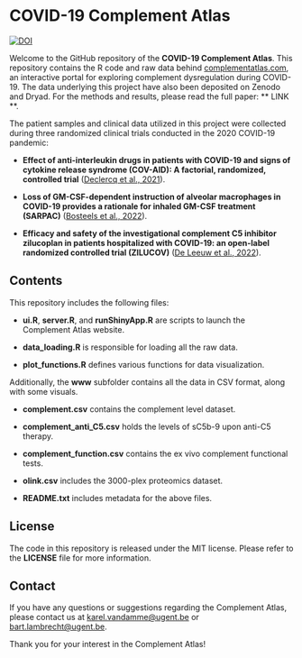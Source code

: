 # COVID-19 Complement Atlas
[![DOI](https://zenodo.org/badge/DOI/10.5281/zenodo.8192092.svg)](https://doi.org/10.5281/zenodo.8192092)

Welcome to the GitHub repository of the **COVID-19 Complement Atlas**. This repository contains the R code and raw data behind <a href='https://www.complementatlas.com'>complementatlas.com</a>, an interactive portal for exploring complement dysregulation during COVID-19. The data underlying this project have also been deposited on Zenodo and Dryad. For the methods and results, please read the full paper: ** LINK **.

The patient samples and clinical data utilized in this project were collected during three randomized clinical trials conducted in the 2020 COVID-19 pandemic:

* **Effect of anti-interleukin drugs in patients with COVID-19 and signs of cytokine release syndrome (COV-AID): A factorial, randomized, controlled trial** (<a href='https://www.sciencedirect.com/science/article/pii/S2213260021003775'>Declercq et al., 2021</a>).

* **Loss of GM-CSF-dependent instruction of alveolar macrophages in COVID-19 provides a rationale for inhaled GM-CSF treatment (SARPAC)** (<a href='https://www.cell.com/cell-reports-medicine/fulltext/S2666-3791(22)00397-4'>Bosteels et al., 2022</a>).

* **Efficacy and safety of the investigational complement C5 inhibitor zilucoplan in patients hospitalized with COVID-19: an open-label randomized controlled trial (ZILUCOV)** (<a href='https://respiratory-research.biomedcentral.com/articles/10.1186/s12931-022-02126-2'>De Leeuw et al., 2022</a>).

## Contents

This repository includes the following files:

* **ui.R**, **server.R**, and **runShinyApp.R** are scripts to launch the Complement Atlas website.

* **data_loading.R** is responsible for loading all the raw data.

* **plot_functions.R** defines various functions for data visualization.

Additionally, the **www** subfolder contains all the data in CSV format, along with some visuals.

* **complement.csv** contains the complement level dataset.

*  **complement_anti_C5.csv** holds the levels of sC5b-9 upon anti-C5 therapy.

*  **complement_function.csv** contains the ex vivo complement functional tests.

* **olink.csv** includes the 3000-plex proteomics dataset.

* **README.txt** includes metadata for the above files. 

## License

The code in this repository is released under the MIT license. Please refer to the **LICENSE** file for more information.

## Contact

If you have any questions or suggestions regarding the Complement Atlas, please contact us at karel.vandamme@ugent.be or bart.lambrecht@ugent.be.

Thank you for your interest in the Complement Atlas!